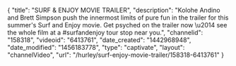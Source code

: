 {
    "title": "SURF & ENJOY MOVIE TRAILER",
    "description": "Kolohe Andino and Brett Simpson push the innermost limits of pure fun in the trailer for this summer's Surf and Enjoy movie. Get psyched on the trailer now \u2014 see the whole film at a #surfandenjoy tour stop near you.",
    "channelid": "158318",
    "videoid": "6413761",
    "date_created": "1442968948",
    "date_modified": "1456183778",
    "type": "captivate",
    "layout": "channelVideo",
    "url": "\/hurley\/surf-enjoy-movie-trailer\/158318-6413761"
}
